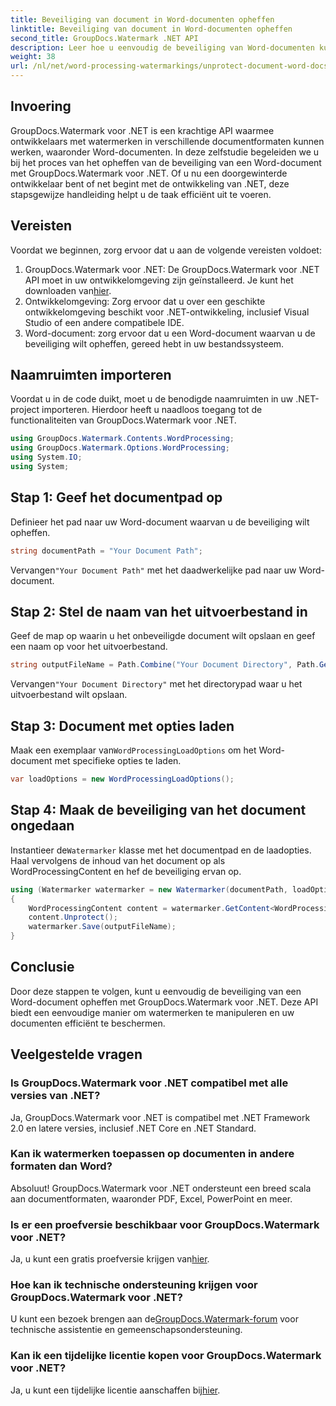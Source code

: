 ```yaml
---
title: Beveiliging van document in Word-documenten opheffen
linktitle: Beveiliging van document in Word-documenten opheffen
second_title: GroupDocs.Watermark .NET API
description: Leer hoe u eenvoudig de beveiliging van Word-documenten kunt opheffen met GroupDocs.Watermark voor .NET. Volg onze stapsgewijze handleiding.
weight: 38
url: /nl/net/word-processing-watermarkings/unprotect-document-word-docs/
---
```

## Invoering
GroupDocs.Watermark voor .NET is een krachtige API waarmee ontwikkelaars met watermerken in verschillende documentformaten kunnen werken, waaronder Word-documenten. In deze zelfstudie begeleiden we u bij het proces van het opheffen van de beveiliging van een Word-document met GroupDocs.Watermark voor .NET. Of u nu een doorgewinterde ontwikkelaar bent of net begint met de ontwikkeling van .NET, deze stapsgewijze handleiding helpt u de taak efficiënt uit te voeren.
## Vereisten
Voordat we beginnen, zorg ervoor dat u aan de volgende vereisten voldoet:
1.  GroupDocs.Watermark voor .NET: De GroupDocs.Watermark voor .NET API moet in uw ontwikkelomgeving zijn geïnstalleerd. Je kunt het downloaden van[hier](https://releases.groupdocs.com/Watermark/net/).
2. Ontwikkelomgeving: Zorg ervoor dat u over een geschikte ontwikkelomgeving beschikt voor .NET-ontwikkeling, inclusief Visual Studio of een andere compatibele IDE.
3. Word-document: zorg ervoor dat u een Word-document waarvan u de beveiliging wilt opheffen, gereed hebt in uw bestandssysteem.

## Naamruimten importeren
Voordat u in de code duikt, moet u de benodigde naamruimten in uw .NET-project importeren. Hierdoor heeft u naadloos toegang tot de functionaliteiten van GroupDocs.Watermark voor .NET.
```csharp
using GroupDocs.Watermark.Contents.WordProcessing;
using GroupDocs.Watermark.Options.WordProcessing;
using System.IO;
using System;
```
## Stap 1: Geef het documentpad op
Definieer het pad naar uw Word-document waarvan u de beveiliging wilt opheffen.
```csharp
string documentPath = "Your Document Path";
```
 Vervangen`"Your Document Path"` met het daadwerkelijke pad naar uw Word-document.
## Stap 2: Stel de naam van het uitvoerbestand in
Geef de map op waarin u het onbeveiligde document wilt opslaan en geef een naam op voor het uitvoerbestand.
```csharp
string outputFileName = Path.Combine("Your Document Directory", Path.GetFileName(documentPath));
```
 Vervangen`"Your Document Directory"` met het directorypad waar u het uitvoerbestand wilt opslaan.
## Stap 3: Document met opties laden
 Maak een exemplaar van`WordProcessingLoadOptions` om het Word-document met specifieke opties te laden.
```csharp
var loadOptions = new WordProcessingLoadOptions();
```
## Stap 4: Maak de beveiliging van het document ongedaan
 Instantieer de`Watermarker` klasse met het documentpad en de laadopties. Haal vervolgens de inhoud van het document op als WordProcessingContent en hef de beveiliging ervan op.
```csharp
using (Watermarker watermarker = new Watermarker(documentPath, loadOptions))
{
    WordProcessingContent content = watermarker.GetContent<WordProcessingContent>();
    content.Unprotect();
    watermarker.Save(outputFileName);
}
```

## Conclusie
Door deze stappen te volgen, kunt u eenvoudig de beveiliging van een Word-document opheffen met GroupDocs.Watermark voor .NET. Deze API biedt een eenvoudige manier om watermerken te manipuleren en uw documenten efficiënt te beschermen.
## Veelgestelde vragen
### Is GroupDocs.Watermark voor .NET compatibel met alle versies van .NET?
Ja, GroupDocs.Watermark voor .NET is compatibel met .NET Framework 2.0 en latere versies, inclusief .NET Core en .NET Standard.
### Kan ik watermerken toepassen op documenten in andere formaten dan Word?
Absoluut! GroupDocs.Watermark voor .NET ondersteunt een breed scala aan documentformaten, waaronder PDF, Excel, PowerPoint en meer.
### Is er een proefversie beschikbaar voor GroupDocs.Watermark voor .NET?
 Ja, u kunt een gratis proefversie krijgen van[hier](https://releases.groupdocs.com/).
### Hoe kan ik technische ondersteuning krijgen voor GroupDocs.Watermark voor .NET?
 U kunt een bezoek brengen aan de[GroupDocs.Watermark-forum](https://forum.groupdocs.com/c/watermark/19) voor technische assistentie en gemeenschapsondersteuning.
### Kan ik een tijdelijke licentie kopen voor GroupDocs.Watermark voor .NET?
 Ja, u kunt een tijdelijke licentie aanschaffen bij[hier](https://purchase.groupdocs.com/temporary-license/).